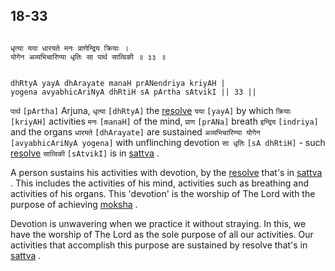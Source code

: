 ## 18-33


```shloka-sa

धृत्या यया धारयते मनः प्राणेन्द्रिय क्रियाः ।
योगेन अव्यभिचारिण्या धृतिः सा पार्थ सात्विकी ॥ ३३ ॥

```
```shloka-sa-hk

dhRtyA yayA dhArayate manaH prANendriya kriyAH |
yogena avyabhicAriNyA dhRtiH sA pArtha sAtvikI || 33 ||

```
`पार्थ` `[pArtha]` Arjuna, `धृत्या` `[dhRtyA]` the 
[resolve](intellect_and_resolve) `यया` `[yayA]` by which `क्रियाः` `[kriyAH]` activities `मनः` `[manaH]` of the mind, `प्राण` `[prANa]` breath `इन्द्रिय` `[indriya]` and the organs `धारयते` `[dhArayate]` are sustained `अव्यभिचारिण्या योगेन` `[avyabhicAriNyA yogena]` with unflinching devotion `सा धृतिः` `[sA dhRtiH]` - such 
[resolve](intellect_and_resolve) `सात्विकी` `[sAtvikI]` is in 
[sattva](sattva)
.



A person sustains his activities with devotion, by the 
[resolve](intellect_and_resolve)
 that's in 
[sattva](sattva)
. This includes the activities of his mind, activities such as breathing and activities of his organs. This 'devotion' is the worship of The Lord with the purpose of achieving 
[moksha](Moksha)
. 

Devotion is unwavering when we practice it without straying. In this, we have the worship of The Lord as the sole purpose of all our activities. Our activities that accomplish this purpose are sustained by resolve that's in 
[sattva](sattva)
.


